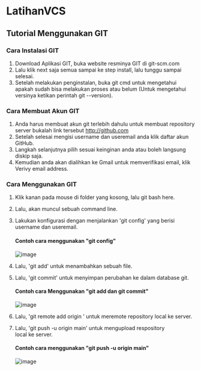 # LatihanVCS
## Tutorial Menggunakan GIT

### Cara Instalasi GIT
1. Download Aplikasi GIT, buka website resminya GIT di git-scm.com
2. Lalu klik next saja semua sampai ke step install, lalu tunggu sampai selesai.
3. Setelah melakukan penginstalan, buka git cmd untuk mengetahui apakah sudah bisa melakukan proses atau belum (Untuk mengetahui versinya ketikan perintah git --version).

### Cara Membuat Akun GIT
1. Anda harus membuat akun git terlebih dahulu untuk membuat repository server bukalah link tersebut http://github.com
2. Setelah selesai mengisi username dan useremail anda klik daftar akun GitHub.
3. Langkah selanjutnya pilih sesuai keinginan anda atau boleh langsung diskip saja.
4. Kemudian anda akan dialihkan ke Gmail untuk memverifikasi email, klik Verivy email address.

### Cara Menggunakan GIT
1. Klik kanan pada mouse di folder yang kosong, lalu git bash here.
2. Lalu, akan muncul sebuah command line.
3. Lakukan konfigurasi dengan menjalankan 'git config' yang berisi username dan useremail.
   #### Contoh cara menggunakan "git config"
   ![image](https://github.com/AnggitaRisqiNC/LatihanVCS/blob/main/screenshot/gambar1.png)
   
4. Lalu, 'git add' untuk menambahkan sebuah file.
5. Lalu, 'git commit' untuk menyimpan perubahan ke dalam database git.
   #### Contoh cara Menggunakan "git add dan git commit"
   ![image](https://github.com/AnggitaRisqiNC/LatihanVCS/blob/main/screenshot/gambar2.png)
  
6. Lalu, 'git remote add origin ' untuk meremote repository local ke server.
7. Lalu, 'git push -u origin main' untuk mengupload respository local ke server.
   #### Contoh cara menggunakan "git push -u origin main"
   ![image](https://github.com/AnggitaRisqiNC/LatihanVCS/blob/main/screenshot/gambar3.png)
